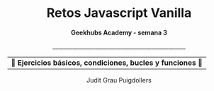 

<h1 align="center"> Retos Javascript Vanilla</h1>


__<p align="center">Geekhubs Academy - semana 3</p>__

<p align="center">_______________________________________________</p>

<table align="center">
<tr>
<td><b>🔴 Ejercicios básicos, condiciones, bucles y funciones 🔴
</td>
</tr>
</table> 
<p align="center">Judit Grau Puigdollers</p>